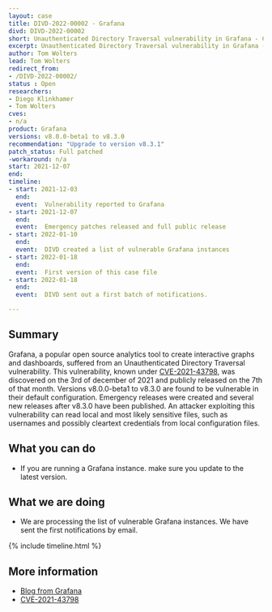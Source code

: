 ```yaml
---
layout: case
title: DIVD-2022-00002 - Grafana
divd: DIVD-2022-00002
short: Unauthenticated Directory Traversal vulnerability in Grafana - CVE-2021-43798
excerpt: Unauthenticated Directory Traversal vulnerability in Grafana - CVE-2021-43798
author: Tom Wolters
lead: Tom Wolters
redirect_from:
- /DIVD-2022-00002/
status : Open
researchers:
- Diego Klinkhamer
- Tom Wolters
cves:
- n/a
product: Grafana
versions: v8.0.0-beta1 to v8.3.0
recommendation: "Upgrade to version v8.3.1"
patch_status: Full patched
-workaround: n/a
start: 2021-12-07
end:
timeline:
- start: 2021-12-03
  end:
  event:  Vulnerability reported to Grafana
- start: 2021-12-07
  end:
  event:  Emergency patches released and full public release
- start: 2022-01-10
  end:
  event:  DIVD created a list of vulnerable Grafana instances
- start: 2022-01-18
  end:
  event:  First version of this case file
- start: 2022-01-18
  end:
  event:  DIVD sent out a first batch of notifications.

---
```

## Summary

Grafana, a popular open source analytics tool to create interactive graphs and dashboards, suffered from an Unauthenticated Directory Traversal vulnerability. This vulnerability, known under [CVE-2021-43798](https://cve.mitre.org/cgi-bin/cvename.cgi?name=CVE-2021-43798), was discovered on the 3rd of december of 2021 and publicly released on the 7th of that month. 
Versions v8.0.0-beta1 to v8.3.0 are found to be vulnerable in their default configuration. Emergency releases were created and several new releases after v8.3.0 have been published.
An attacker exploiting this vulnerability can read local and most likely sensitive files, such as usernames and possibly cleartext credentials from local configuration files.

## What you can do

* If you are running a Grafana instance. make sure you update to the latest version. 

## What we are doing

* We are processing the list of vulnerable Grafana instances. We have sent the first notifications by email.

{% include timeline.html %}

## More information
* [Blog from Grafana](https://grafana.com/blog/2021/12/08/an-update-on-0day-cve-2021-43798-grafana-directory-traversal/)
* [CVE-2021-43798](https://cve.mitre.org/cgi-bin/cvename.cgi?name=CVE-2021-43798)
